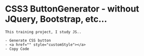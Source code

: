 # CSS3 ButtonGenerator - without JQuery, Bootstrap, etc...

    This training project, I study JS..

    - Generate CSS button
    - <a href="" style="customStyle"></a>
    - Copy Code